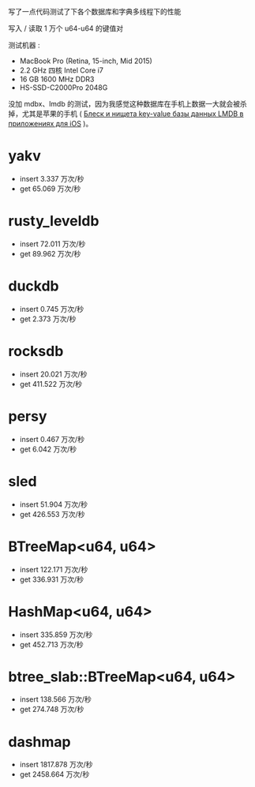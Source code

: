 写了一点代码测试了下各个数据库和字典多线程下的性能

写入 / 读取 1 万个 u64-u64 的键值对

测试机器 :

* MacBook Pro (Retina, 15-inch, Mid 2015)
* 2.2 GHz 四核 Intel Core i7
* 16 GB 1600 MHz DDR3
* HS-SSD-C2000Pro 2048G

没加 mdbx、lmdb 的测试，因为我感觉这种数据库在手机上数据一大就会被杀掉，尤其是苹果的手机 ( [Блеск и нищета key-value базы данных LMDB в приложениях для iOS](https://habr.com/ru/company/vk/blog/480850/) )。

# yakv
* insert 3.337 万次/秒
* get 65.069 万次/秒

# rusty_leveldb
* insert 72.011 万次/秒
* get 89.962 万次/秒

# duckdb
* insert 0.745 万次/秒
* get 2.373 万次/秒

# rocksdb
* insert 20.021 万次/秒
* get 411.522 万次/秒

# persy
* insert 0.467 万次/秒
* get 6.042 万次/秒

# sled
* insert 51.904 万次/秒
* get 426.553 万次/秒

# BTreeMap<u64, u64>
* insert 122.171 万次/秒
* get 336.931 万次/秒

# HashMap<u64, u64>
* insert 335.859 万次/秒
* get 452.713 万次/秒

# btree_slab::BTreeMap<u64, u64>
* insert 138.566 万次/秒
* get 274.748 万次/秒

# dashmap
* insert 1817.878 万次/秒
* get 2458.664 万次/秒
